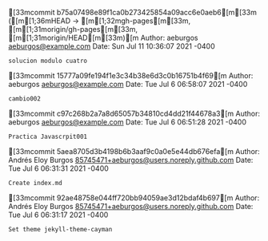 [33mcommit b75a07498e89f1ca0b273425854a09acc6e0aeb6[m[33m ([m[1;36mHEAD -> [m[1;32mgh-pages[m[33m, [m[1;31morigin/gh-pages[m[33m, [m[1;31morigin/HEAD[m[33m)[m
Author: aeburgos <aeburgos@example.com>
Date:   Sun Jul 11 10:36:07 2021 -0400

    solucion modulo cuatro

[33mcommit 15777a09fe194f1e3c34b38e6d3c0b16751b4f69[m
Author: aeburgos <aeburgos@example.com>
Date:   Tue Jul 6 06:58:07 2021 -0400

    cambio002

[33mcommit c97c268b2a7a8d65057b34810cd4dd21f44678a3[m
Author: aeburgos <aeburgos@example.com>
Date:   Tue Jul 6 06:51:28 2021 -0400

    Practica Javascrpit001

[33mcommit 5aea8705d3b4198b6b3aaf9c0a0e5e44db676efa[m
Author: Andrés Eloy Burgos <85745471+aeburgos@users.noreply.github.com>
Date:   Tue Jul 6 06:31:31 2021 -0400

    Create index.md

[33mcommit 92ae48758e044ff720bb94059ae3d12bdaf4b697[m
Author: Andrés Eloy Burgos <85745471+aeburgos@users.noreply.github.com>
Date:   Tue Jul 6 06:31:17 2021 -0400

    Set theme jekyll-theme-cayman
